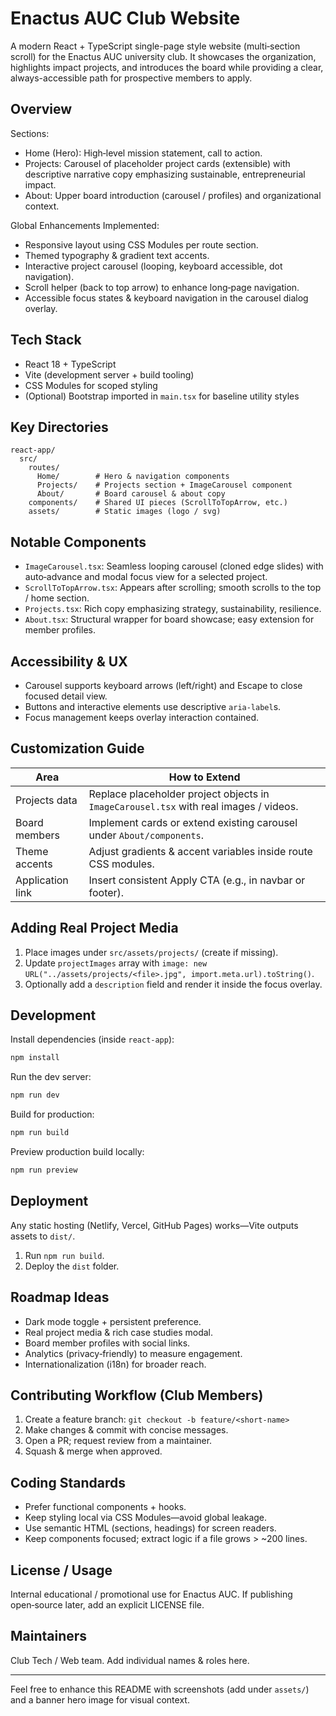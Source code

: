 # Enactus AUC Club Website

A modern React + TypeScript single-page style website (multi‑section scroll) for the Enactus AUC university club. It showcases the organization, highlights impact projects, and introduces the board while providing a clear, always-accessible path for prospective members to apply.

## Overview

Sections:
- Home (Hero): High‑level mission statement, call to action.
- Projects: Carousel of placeholder project cards (extensible) with descriptive narrative copy emphasizing sustainable, entrepreneurial impact.
- About: Upper board introduction (carousel / profiles) and organizational context.

Global Enhancements Implemented:
- Responsive layout using CSS Modules per route section.
- Themed typography & gradient text accents.
- Interactive project carousel (looping, keyboard accessible, dot navigation).
- Scroll helper (back to top arrow) to enhance long‑page navigation.
- Accessible focus states & keyboard navigation in the carousel dialog overlay.

## Tech Stack
- React 18 + TypeScript
- Vite (development server + build tooling)
- CSS Modules for scoped styling
- (Optional) Bootstrap imported in `main.tsx` for baseline utility styles

## Key Directories
```
react-app/
  src/
    routes/
      Home/        # Hero & navigation components
      Projects/    # Projects section + ImageCarousel component
      About/       # Board carousel & about copy
    components/    # Shared UI pieces (ScrollToTopArrow, etc.)
    assets/        # Static images (logo / svg)
```

## Notable Components
- `ImageCarousel.tsx`: Seamless looping carousel (cloned edge slides) with auto‑advance and modal focus view for a selected project.
- `ScrollToTopArrow.tsx`: Appears after scrolling; smooth scrolls to the top / home section.
- `Projects.tsx`: Rich copy emphasizing strategy, sustainability, resilience.
- `About.tsx`: Structural wrapper for board showcase; easy extension for member profiles.

## Accessibility & UX
- Carousel supports keyboard arrows (left/right) and Escape to close focused detail view.
- Buttons and interactive elements use descriptive `aria-label`s.
- Focus management keeps overlay interaction contained.

## Customization Guide
| Area | How to Extend |
|------|---------------|
| Projects data | Replace placeholder project objects in `ImageCarousel.tsx` with real images / videos. |
| Board members | Implement cards or extend existing carousel under `About/components`. |
| Theme accents | Adjust gradients & accent variables inside route CSS modules. |
| Application link | Insert consistent Apply CTA (e.g., in navbar or footer). |

## Adding Real Project Media
1. Place images under `src/assets/projects/` (create if missing).
2. Update `projectImages` array with `image: new URL("../assets/projects/<file>.jpg", import.meta.url).toString()`.
3. Optionally add a `description` field and render it inside the focus overlay.

## Development
Install dependencies (inside `react-app`):
```bash
npm install
```
Run the dev server:
```bash
npm run dev
```
Build for production:
```bash
npm run build
```
Preview production build locally:
```bash
npm run preview
```

## Deployment
Any static hosting (Netlify, Vercel, GitHub Pages) works—Vite outputs assets to `dist/`.
1. Run `npm run build`.
2. Deploy the `dist` folder.

## Roadmap Ideas
- Dark mode toggle + persistent preference.
- Real project media & rich case studies modal.
- Board member profiles with social links.
- Analytics (privacy‑friendly) to measure engagement.
- Internationalization (i18n) for broader reach.

## Contributing Workflow (Club Members)
1. Create a feature branch: `git checkout -b feature/<short-name>`
2. Make changes & commit with concise messages.
3. Open a PR; request review from a maintainer.
4. Squash & merge when approved.

## Coding Standards
- Prefer functional components + hooks.
- Keep styling local via CSS Modules—avoid global leakage.
- Use semantic HTML (sections, headings) for screen readers.
- Keep components focused; extract logic if a file grows > ~200 lines.

## License / Usage
Internal educational / promotional use for Enactus AUC. If publishing open‑source later, add an explicit LICENSE file.

## Maintainers
Club Tech / Web team. Add individual names & roles here.

---
Feel free to enhance this README with screenshots (add under `assets/`) and a banner hero image for visual context.
